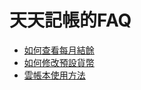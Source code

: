 # 天天記帳的FAQ
- [如何查看每月結餘](faq/MonthlyBalance.md)
- [如何修改預設貨幣](faq/ChangeCurrency.md)
- [雲帳本使用方法](manual/CloudBook.md)